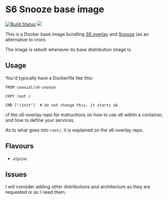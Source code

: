 # S6 Snooze base image

[![Build Status](https://travis-ci.org/coaxial/docker-s6-snooze.svg?branch=master)](https://travis-ci.org/coaxial/docker-s6-snooze) [![](https://images.microbadger.com/badges/image/coaxial/s6-snooze.svg)](https://microbadger.com/images/coaxial/s6-snooze "Get your own image badge on microbadger.com")

This is a Docker base image bundling [S6 overlay](https://github.com/just-containers/s6-overlay) and [Snooze](https://github.com/chneukirchen/snooze) (as an alternative to cron).

The image is rebuilt whenever its base distribution image is.

## Usage

You'd typically have a Dockerfile like this:

```
FROM coaxial/s6-snooze

COPY root /

CMD ["/init"]  # do not change this, it starts s6
```

cf the s6-overlay repo for instructions on how to use s6 within a container, and how to define your services.

As to what goes into `root/`, it is explained on the s6-overlay repo.

## Flavours

- `alpine`

## Issues

I will consider adding other distributions and architecture as they are requested or as I need them.
